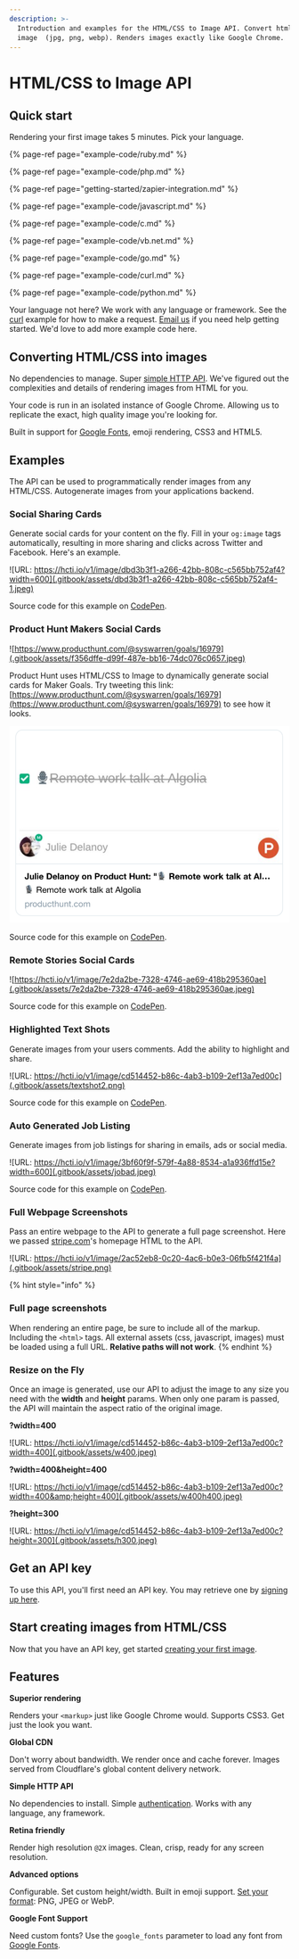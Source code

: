 ```yaml
---
description: >-
  Introduction and examples for the HTML/CSS to Image API. Convert html to an
  image  (jpg, png, webp). Renders images exactly like Google Chrome.
---
```


# HTML/CSS to Image API

## Quick start

Rendering your first image takes 5 minutes. Pick your language.

{% page-ref page="example-code/ruby.md" %}

{% page-ref page="example-code/php.md" %}

{% page-ref page="getting-started/zapier-integration.md" %}

{% page-ref page="example-code/javascript.md" %}

{% page-ref page="example-code/c.md" %}

{% page-ref page="example-code/vb.net.md" %}

{% page-ref page="example-code/go.md" %}

{% page-ref page="example-code/curl.md" %}

{% page-ref page="example-code/python.md" %}

Your language not here? We work with any language or framework. See the [curl](example-code/curl.md) example for how to make a request. [Email us](mailto:support@htmlcsstoimage.com) if you need help getting started. We'd love to add more example code here.

## Converting HTML/CSS into images

No dependencies to manage. Super [simple HTTP API](getting-started/creating-an-image.md). We've figured out the complexities and details of rendering images from HTML for you.

Your code is run in an isolated instance of Google Chrome. Allowing us to replicate the exact, high quality image you're looking for.

Built in support for [Google Fonts](advanced-examples/using-google-fonts.md), emoji rendering, CSS3 and HTML5.

## Examples

The API can be used to programmatically render images from any HTML/CSS. Autogenerate images from your applications backend.

### Social Sharing Cards

Generate social cards for your content on the fly. Fill in your `og:image` tags automatically, resulting in more sharing and clicks across Twitter and Facebook. Here's an example.

![URL: https://hcti.io/v1/image/dbd3b3f1-a266-42bb-808c-c565bb752af4?width=600](.gitbook/assets/dbd3b3f1-a266-42bb-808c-c565bb752af4-1.jpeg)

Source code for this example on [CodePen](https://codepen.io/mscccc/pen/eLRLQq).

### Product Hunt Makers Social Cards

![https://www.producthunt.com/@syswarren/goals/16979](.gitbook/assets/f356dffe-d99f-487e-bb16-74dc076c0657.jpeg)

Product Hunt uses HTML/CSS to Image to dynamically generate social cards for Maker Goals. Try tweeting this link: [https://www.producthunt.com/@syswarren/goals/16979](https://www.producthunt.com/@syswarren/goals/16979) to see how it looks.

![Twitter card preview](.gitbook/assets/image-2018-11-21-at-10.54.37-am.png)

Source code for this example on [CodePen](https://codepen.io/ayrtonbe/pen/ZmWBMw).

### Remote Stories Social Cards

![https://hcti.io/v1/image/7e2da2be-7328-4746-ae69-418b295360ae](.gitbook/assets/7e2da2be-7328-4746-ae69-418b295360ae.jpeg)

Source code for this example on [CodePen](https://codepen.io/ayrtonbe/pen/pQLyKN).

### Highlighted Text Shots

Generate images from your users comments. Add the ability to highlight and share.

![URL: https://hcti.io/v1/image/cd514452-b86c-4ab3-b109-2ef13a7ed00c](.gitbook/assets/textshot2.png)

Source code for this example on [CodePen](https://codepen.io/mscccc/pen/yRzBWP).

### Auto Generated Job Listing

Generate images from job listings for sharing in emails, ads or social media.

![URL: https://hcti.io/v1/image/3bf60f9f-579f-4a88-8534-a1a936ffd15e?width=600](.gitbook/assets/jobad.jpeg)

Source code for this example on [CodePen](https://codepen.io/mscccc/pen/xyXKrj).

### Full Webpage Screenshots

Pass an entire webpage to the API to generate a full page screenshot. Here we passed [stripe.com](https://stripe.com)'s homepage HTML to the API.

![URL: https://hcti.io/v1/image/2ac52eb8-0c20-4ac6-b0e3-06fb5f421f4a](.gitbook/assets/stripe.png)

{% hint style="info" %}
### Full page screenshots

When rendering an entire page, be sure to include all of the markup. Including the `<html>` tags. All external assets \(css, javascript, images\) must be loaded using a full URL. **Relative paths will not work**.
{% endhint %}

### Resize on the Fly

Once an image is generated, use our API to adjust the image to any size you need with the **width** and **height** params. When only one param is passed, the API will maintain the aspect ratio of the original image.

**?width=400**

![URL: https://hcti.io/v1/image/cd514452-b86c-4ab3-b109-2ef13a7ed00c?width=400](.gitbook/assets/w400.jpeg)

**?width=400&height=400**

![URL: https://hcti.io/v1/image/cd514452-b86c-4ab3-b109-2ef13a7ed00c?width=400&amp;height=400](.gitbook/assets/w400h400.jpeg)

**?height=300**

![URL: https://hcti.io/v1/image/cd514452-b86c-4ab3-b109-2ef13a7ed00c?height=300](.gitbook/assets/h300.jpeg)

## Get an API key

To use this API, you'll first need an API key. You may retrieve one by [signing up here](https://htmlcsstoimage.com).

## Start creating images from HTML/CSS

Now that you have an API key, get started [creating your first image](getting-started/creating-an-image.md).

## Features

**Superior rendering**

Renders your `<markup>` just like Google Chrome would. Supports CSS3. Get just the look you want.

**Global CDN**

Don't worry about bandwidth. We render once and cache forever. Images served from Cloudflare's global content delivery network.

**Simple HTTP API**

No dependencies to install. Simple [authentication](getting-started/authentication.md). Works with any language, any framework.

**Retina friendly**

Render high resolution `@2X` images. Clean, crisp, ready for any screen resolution.

**Advanced options**

Configurable. Set custom height/width. Built in emoji support. [Set your format](getting-started/file-formats.md): PNG, JPEG or WebP.

**Google Font Support**

Need custom fonts? Use the `google_fonts` parameter to load any font from [Google Fonts](advanced-examples/using-google-fonts.md).

